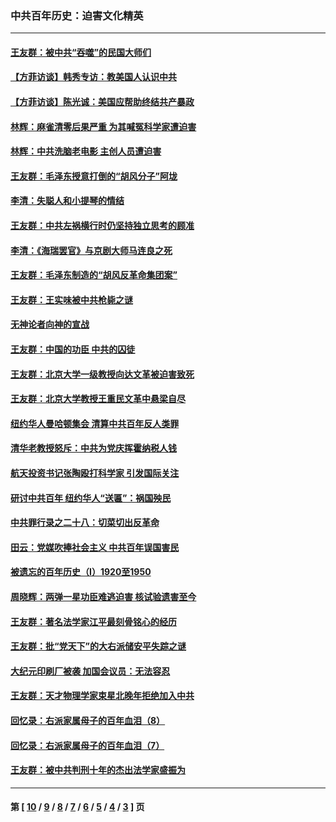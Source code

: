 ### 中共百年历史：迫害文化精英
---
#### [王友群：被中共“吞噬”的民国大师们](../../pages/nf1176111/n13942620.md?04080430) 
#### [【方菲访谈】韩秀专访：教美国人认识中共](../../pages/nf1176111/n13821310.md?04080430) 
#### [【方菲访谈】陈光诚：美国应帮助终结共产暴政](../../pages/nf1176111/n13759521.md?04080430) 
#### [林辉：麻雀清零后果严重 为其喊冤科学家遭迫害](../../pages/nf1176111/n13746900.md?04080430) 
#### [林辉：中共洗脑老电影 主创人员遭迫害](../../pages/nf1176111/n13699437.md?04080430) 
#### [王友群：毛泽东授意打倒的“胡风分子”阿垅](../../pages/nf1176111/n13592541.md?04080430) 
#### [李清：失聪人和小提琴的情结](../../pages/nf1176111/n13459280.md?04080430) 
#### [王友群：中共左祸横行时仍坚持独立思考的顾准](../../pages/nf1176111/n13444722.md?04080430) 
#### [李清：《海瑞罢官》与京剧大师马连良之死](../../pages/nf1176111/n13412316.md?04080430) 
#### [王友群：毛泽东制造的“胡风反革命集团案”](../../pages/nf1176111/n13324909.md?04080430) 
#### [王友群：王实味被中共枪毙之谜](../../pages/nf1176111/n13307502.md?04080430) 
#### [无神论者向神的宣战](../../pages/nf1176111/n13281535.md?04080430) 
#### [王友群：中国的功臣 中共的囚徒](../../pages/nf1176111/n13291790.md?04080430) 
#### [王友群：北京大学一级教授向达文革被迫害致死](../../pages/nf1176111/n13150966.md?04080430) 
#### [王友群：北京大学教授王重民文革中悬梁自尽](../../pages/nf1176111/n13084645.md?04080430) 
#### [纽约华人曼哈顿集会 清算中共百年反人类罪](../../pages/nf1176111/n13084157.md?04080430) 
#### [清华老教授怒斥：中共为党庆挥霍纳税人钱](../../pages/nf1176111/n13071430.md?04080430) 
#### [航天投资书记张陶殴打科学家 引发国际关注](../../pages/nf1176111/n13069132.md?04080430) 
#### [研讨中共百年 纽约华人“送匾”：祸国殃民](../../pages/nf1176111/n13057367.md?04080430) 
#### [中共罪行录之二十八：切菜切出反革命](../../pages/nf1176111/n13030600.md?04080430) 
#### [田云：党媒吹捧社会主义 中共百年误国害民](../../pages/nf1176111/n13006682.md?04080430) 
#### [被遗忘的百年历史（I）1920至1950](../../pages/nf1176111/n12986411.md?04080430) 
#### [周晓辉：两弹一星功臣难逃迫害 核试验遗害至今](../../pages/nf1176111/n12974997.md?04080430) 
#### [王友群：著名法学家江平最刻骨铭心的经历](../../pages/nf1176111/n12970787.md?04080430) 
#### [王友群：批“党天下”的大右派储安平失踪之谜](../../pages/nf1176111/n12954229.md?04080430) 
#### [大纪元印刷厂被袭 加国会议员：无法容忍](../../pages/nf1176111/n12883028.md?04080430) 
#### [王友群：天才物理学家束星北晚年拒绝加入中共](../../pages/nf1176111/n12792913.md?04080430) 
#### [回忆录：右派家属母子的百年血泪（8）](../../pages/nf1176111/n12706196.md?04080430) 
#### [回忆录：右派家属母子的百年血泪（7）](../../pages/nf1176111/n12706191.md?04080430) 
#### [王友群：被中共判刑十年的杰出法学家盛振为](../../pages/nf1176111/n12706141.md?04080430) 

---
#### 第 [ [10](./10.md?04080430) / [9](./9.md?04080430) / [8](./8.md?04080430) / [7](./7.md?04080430) / [6](./6.md?04080430) / [5](./5.md?04080430) / [4](./4.md?04080430) / [3](./3.md?04080430) ] 页
